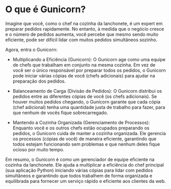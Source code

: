 # O que é Gunicorn?

Imagine que você, como o chef na cozinha da lanchonete, é um expert em preparar pedidos rapidamente. No entanto, à medida que o negócio cresce e o número de pedidos aumenta, você percebe que mesmo sendo muito eficiente, pode ser difícil lidar com muitos pedidos simultâneos sozinho.

Agora, entra o Gunicorn:

* Multiplicando a Eficiência (Gunicorn): O Gunicorn age como uma equipe de chefs que trabalham em conjunto na mesma cozinha. Em vez de você ser o único responsável por preparar todos os pedidos, o Gunicorn pode iniciar várias cópias de você (chefs adicionais) para ajudar na preparação dos pedidos.
  
* Balanceamento de Carga (Divisão de Pedidos): O Gunicorn distribui os pedidos entre as diferentes cópias de você (os chefs adicionais). Se houver muitos pedidos chegando, o Gunicorn garante que cada cópia (chef adicional) tenha uma quantidade justa de trabalho para fazer, para que nenhum de vocês fique sobrecarregado.
  
* Mantendo a Cozinha Organizada (Gerenciamento de Processos): Enquanto você e os outros chefs estão ocupados preparando os pedidos, o Gunicorn cuida de manter a cozinha organizada. Ele gerencia os processos (cópias de você) de maneira eficiente, garantindo que todos estejam funcionando sem problemas e que nenhum deles fique ocioso por muito tempo.

Em resumo, o Gunicorn é como um gerenciador de equipe eficiente na cozinha da lanchonete. Ele ajuda a multiplicar a eficiência do chef principal (sua aplicação Python) iniciando várias cópias para lidar com pedidos simultâneos e garantindo que todos trabalhem de forma organizada e equilibrada para fornecer um serviço rápido e eficiente aos clientes da web.
